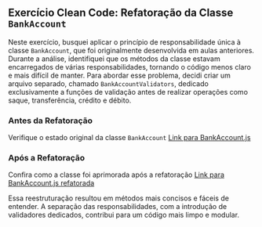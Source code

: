 ## Exercício Clean Code: Refatoração da Classe `BankAccount`

Neste exercício, busquei aplicar o princípio de responsabilidade única à classe `BankAccount`, que foi originalmente desenvolvida em aulas anteriores. Durante a análise, identifiquei que os métodos da classe estavam encarregados de várias responsabilidades, tornando o código menos claro e mais difícil de manter. Para abordar esse problema, decidi criar um arquivo separado, chamado `BankAccountValidators`, dedicado exclusivamente a funções de validação antes de realizar operações como saque, transferência, crédito e débito.

### Antes da Refatoração

Verifique o estado original da classe `BankAccount` [Link para BankAccount.js](/exercicios/para-casa/entregas/exemplo-nome-sobrenome/ana-costa/ana-costa/BankAccount.js)

### Após a Refatoração

Confira como a classe foi aprimorada após a refatoração [Link para BankAccount.js refatorada](/exercicios/para-casa/entregas/exemplo-nome-sobrenome/ana-costa/ana-costa/refatoracao/BankAccount.js)

Essa reestruturação resultou em métodos mais concisos e fáceis de entender. A separação das responsabilidades, com a introdução de validadores dedicados, contribui para um código mais limpo e modular.

